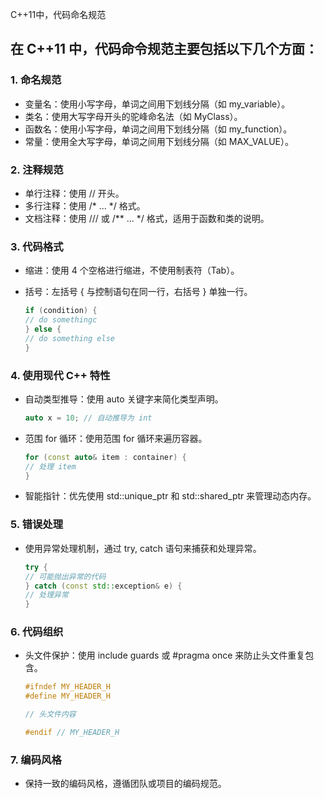 C++11中，代码命名规范

## 在 C++11 中，代码命令规范主要包括以下几个方面：

### 1. 命名规范

- 变量名：使用小写字母，单词之间用下划线分隔（如 my_variable）。
- 类名：使用大写字母开头的驼峰命名法（如 MyClass）。
- 函数名：使用小写字母，单词之间用下划线分隔（如 my_function）。
- 常量：使用全大写字母，单词之间用下划线分隔（如 MAX_VALUE）。

### 2. 注释规范

- 单行注释：使用 // 开头。
- 多行注释：使用 /* ... */ 格式。
- 文档注释：使用 /// 或 /** ... */ 格式，适用于函数和类的说明。

### 3. 代码格式

- 缩进：使用 4 个空格进行缩进，不使用制表符（Tab）。
- 括号：左括号 { 与控制语句在同一行，右括号 } 单独一行。

   ```c++
   if (condition) {
   // do somethingc
   } else {
   // do something else
   }
   ```

### 4. 使用现代 C++ 特性
- 自动类型推导：使用 auto 关键字来简化类型声明。
   ```c++
  auto x = 10; // 自动推导为 int
   ```

- 范围 for 循环：使用范围 for 循环来遍历容器。
   ```c++
   for (const auto& item : container) {
   // 处理 item
   }
   ```

- 智能指针：优先使用 std::unique_ptr 和 std::shared_ptr 来管理动态内存。

### 5. 错误处理
- 使用异常处理机制，通过 try, catch 语句来捕获和处理异常。

   ```c++ 
   try {
   // 可能抛出异常的代码
   } catch (const std::exception& e) {
   // 处理异常
   }
   ```


### 6. 代码组织
- 头文件保护：使用 include guards 或 #pragma once 来防止头文件重复包含。  
   ```c++
  #ifndef MY_HEADER_H
   #define MY_HEADER_H

   // 头文件内容

   #endif // MY_HEADER_H
   ```


### 7. 编码风格
- 保持一致的编码风格，遵循团队或项目的编码规范。